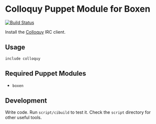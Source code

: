 # Colloquy Puppet Module for Boxen

[![Build Status](https://travis-ci.org/boxen/puppet-colloquy.png)](https://travis-ci.org/boxen/puppet-colloquy)

Install the [Colloquy](http://colloquy.info) IRC client.

## Usage

```puppet
include colloquy
```

## Required Puppet Modules

* `boxen`

## Development

Write code. Run `script/cibuild` to test it. Check the `script`
directory for other useful tools.

